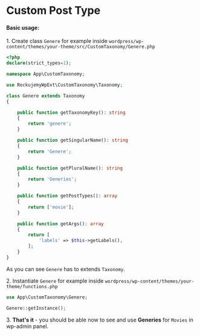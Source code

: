 # Custom Post Type

#### Basic usage:

1\. Create class `Genere` for example inside 
`wordpress/wp-content/themes/your-theme/src/CustomTaxonomy/Genere.php`

```php
<?php
declare(strict_types=1);

namespace App\CustomTaxonomy;

use RockujemyWpExt\CustomTaxonomy\Taxonomy;

class Genere extends Taxonomy
{

    public function getTaxonomyKey(): string
    {
        return 'genere';
    }

    public function getSingularName(): string
    {
        return 'Genere';
    }

    public function getPluralName(): string
    {
        return 'Generies';
    }

    public function getPostTypes(): array
    {
        return ['movie'];
    }

    public function getArgs(): array
    {
        return [
            'labels' => $this->getLabels(),
        ];
    }
}
```

As you can see `Genere` has to extends `Taxonomy`.

2\. Instantiate `Genere` for example inside 
`wordpress/wp-content/themes/your-theme/functions.php`

```php
use App\CustomTaxonomy\Genere;

Genere::getInstance();
```

3\. **That's it** - you should be able now to see and use **Generies** for `Movies` in wp-admin panel.
